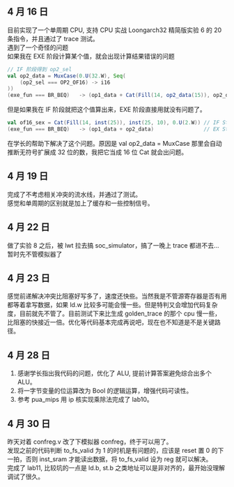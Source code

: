 ## 4 月 16 日
目前实现了一个单周期 CPU, 支持 CPU 实战 Loongarch32 精简版实验 6 的 20 条指令，并且通过了 trace 测试。  
遇到了一个奇怪的问题  
如果我在 EXE 阶段计算某个值，就会出现计算结果错误的问题  
```scala
// IF 阶段得到 op2_sel
val op2_data = MuxCase(0.U(32.W), Seq(
    (op2_sel === OP2_OF16) -> i16
))
(exe_fun === BR_BEQ)   -> (op1_data + Cat(Fill(14, op2_data(15)), op2_data, 0.U(2.W)))
```
但是如果我在 IF 阶段就把这个值算出来，EXE 阶段直接用就没有问题了。
```scala
val of16_sex = Cat(Fill(14, inst(25)), inst(25, 10), 0.U(2.W)) // IF Stage
(exe_fun === BR_BEQ)   -> (op1_data + op2_data)                // EX Stage
```

在学长的帮助下解决了这个问题。原因是 val op2_data = MuxCase 那里会自动推断无符号扩展成 32 位的数，我把它当成 16 位 Cat 就会出问题。


## 4 月 19 日
完成了不考虑相关冲突的流水线，并通过了测试。  
感觉和单周期的区别就是加上了缓存和一些控制信号。

## 4 月 22 日
做了实验 8 之后，被 lwt 拉去搞 soc_simulator，搞了一晚上 trace 都进不去... 暂时先不管模拟器了

## 4 月 23 日
感觉前递解决冲突比阻塞好写多了，速度还快些。当然我是不管源寄存器是否有用都等着拿写数据，如果 ld.w 比较多可能会慢一些。但是特判又会增加代码复杂度，目前就先不管了。目前测试下来比生成 golden_trace 的那个 cpu 慢一些，比阻塞的快接近一倍。优化等代码基本完成再说吧，现在也不知道是不是关键路径。

## 4 月 28 日
1. 感谢学长指出我代码的问题，优化了 ALU, 提前计算答案避免综合出多个 ALU。  
2. 将一字节变量的位运算改为 Bool 的逻辑运算，增强代码可读性。   
3. 参考 pua_mips 用 ip 核实现乘除法完成了 lab10。

## 4 月 30 日
昨天对着 confreg.v 改了下模拟器 confreg，终于可以用了。  
发现之前的代码判断 to_fs_valid 为 1 的时机是有问题的，应该是 reset 置 0 的下一拍，否则 inst_sram 才能读出数据，将 to_fs_valid 设为 reg 就可以解决。  
完成了 lab11, 比较坑的一点是 ld.b, st.b 之类地址可以是非对齐的，最开始没理解调试了很久。